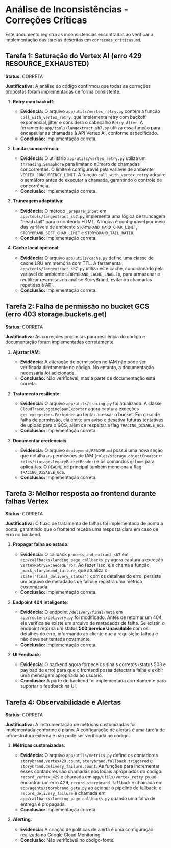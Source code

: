 # Análise de Inconsistências - Correções Críticas

Este documento registra as inconsistências encontradas ao verificar a implementação das tarefas descritas em `correcoes_criticas.md`.

## Tarefa 1: Saturação do Vertex AI (erro 429 RESOURCE_EXHAUSTED)

**Status:** CORRETA

**Justificativa:** A análise do código confirmou que todas as correções propostas foram implementadas de forma consistente.

1.  **Retry com backoff**:
    *   **Evidência:** O arquivo `app/utils/vertex_retry.py` contém a função `call_with_vertex_retry`, que implementa retry com backoff exponencial, jitter e considera o cabeçalho `Retry-After`. A ferramenta `app/tools/langextract_sb7.py` utiliza essa função para encapsular as chamadas à API Vertex AI, conforme especificado.
    *   **Conclusão:** Implementação correta.

2.  **Limitar concorrência**:
    *   **Evidência:** O utilitário `app/utils/vertex_retry.py` utiliza um `threading.Semaphore` para limitar o número de chamadas concorrentes. O limite é configurável pela variável de ambiente `VERTEX_CONCURRENCY_LIMIT`. A função `call_with_vertex_retry` adquire o semáforo antes de executar a chamada, garantindo o controle de concorrência.
    *   **Conclusão:** Implementação correta.

3.  **Truncagem adaptativa**:
    *   **Evidência:** O método `_prepare_input` em `app/tools/langextract_sb7.py` implementa uma lógica de truncagem "head+tail" para o conteúdo HTML. A lógica é configurável por meio das variáveis de ambiente `STORYBRAND_HARD_CHAR_LIMIT`, `STORYBRAND_SOFT_CHAR_LIMIT` e `STORYBRAND_TAIL_RATIO`.
    *   **Conclusão:** Implementação correta.

4.  **Cache local opcional**:
    *   **Evidência:** O arquivo `app/utils/cache.py` define uma classe de cache LRU em memória com TTL. A ferramenta `app/tools/langextract_sb7.py` utiliza este cache, condicionado pela variável de ambiente `STORYBRAND_CACHE_ENABLED`, para armazenar e reutilizar respostas da análise StoryBrand, evitando chamadas repetidas à API.
    *   **Conclusão:** Implementação correta.

## Tarefa 2: Falha de permissão no bucket GCS (erro 403 storage.buckets.get)

**Status:** CORRETA

**Justificativa:** As correções propostas para resiliência do código e documentação foram implementadas corretamente.

1.  **Ajustar IAM**:
    *   **Evidência:** A alteração de permissões no IAM não pode ser verificada diretamente no código. No entanto, a documentação necessária foi adicionada.
    *   **Conclusão:** Não verificável, mas a parte de documentação está correta.

2.  **Tratamento resiliente**:
    *   **Evidência:** O arquivo `app/utils/tracing.py` foi atualizado. A classe `CloudTraceLoggingSpanExporter` agora captura exceções `gcs_exceptions.Forbidden` ao tentar acessar o bucket. Em caso de falha de permissão, ela emite um aviso e desativa futuras tentativas de upload para o GCS, além de respeitar a flag `TRACING_DISABLE_GCS`.
    *   **Conclusão:** Implementação correta.

3.  **Documentar credenciais**:
    *   **Evidência:** O arquivo `deployment/README.md` possui uma nova seção que detalha as permissões de IAM (`roles/storage.objectCreator` e `roles/storage.legacyBucketReader`) e os comandos `gcloud` para aplicá-las. O `README.md` principal também menciona a flag `TRACING_DISABLE_GCS`.
    *   **Conclusão:** Implementação correta.

## Tarefa 3: Melhor resposta ao frontend durante falhas Vertex

**Status:** CORRETA

**Justificativa:** O fluxo de tratamento de falhas foi implementado de ponta a ponta, garantindo que o frontend receba uma resposta clara em caso de erro no backend.

1.  **Propagar falha ao estado**:
    *   **Evidência:** O callback `process_and_extract_sb7` em `app/callbacks/landing_page_callbacks.py` agora captura a exceção `VertexRetryExceededError`. Ao fazer isso, ele chama a função `_mark_storybrand_failure`, que atualiza o `state['final_delivery_status']` com os detalhes do erro, persiste um arquivo de metadados de falha e registra uma métrica customizada.
    *   **Conclusão:** Implementação correta.

2.  **Endpoint 404 inteligente**:
    *   **Evidência:** O endpoint `/delivery/final/meta` em `app/routers/delivery.py` foi modificado. Antes de retornar um 404, ele verifica se existe um arquivo de metadados de falha. Se existir, o endpoint retorna um status **503 Service Unavailable** com os detalhes do erro, informando ao cliente que a requisição falhou e não deve ser tentada novamente.
    *   **Conclusão:** Implementação correta.

3.  **UI Feedback**:
    *   **Evidência:** O backend agora fornece os sinais corretos (status 503 e payload de erro) para que o frontend possa detectar a falha e exibir uma mensagem apropriada ao usuário.
    *   **Conclusão:** A parte do backend foi implementada corretamente para suportar o feedback na UI.

## Tarefa 4: Observabilidade e Alertas

**Status:** CORRETA

**Justificativa:** A instrumentação de métricas customizadas foi implementada conforme o plano. A configuração de alertas é uma tarefa de infraestrutura externa e não pode ser verificada no código.

1.  **Métricas customizadas**:
    *   **Evidência:** O arquivo `app/utils/metrics.py` define os contadores `storybrand.vertex429.count`, `storybrand.fallback.triggered` e `storybrand.delivery_failure.count`. As funções para incrementar esses contadores são chamadas nos locais apropriados do código: `record_vertex_429` é chamada em `app/utils/vertex_retry.py` ao encontrar um erro 429; `record_storybrand_fallback` é chamada em `app/agents/storybrand_gate.py` ao acionar o pipeline de fallback; e `record_delivery_failure` é chamada em `app/callbacks/landing_page_callbacks.py` quando uma falha de entrega é propagada.
    *   **Conclusão:** Implementação correta.

2.  **Alerting**:
    *   **Evidência:** A criação de políticas de alerta é uma configuração realizada no Google Cloud Monitoring.
    *   **Conclusão:** Não verificável no código-fonte.